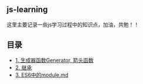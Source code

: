 ## js-learning

这里主要记录一些js学习过程中的知识点，加油，共勉！！

## 目录
* [1. 生成器函数Generator, 箭头函数](https://github.com/Novak12/js-learning/blob/master/doc/1.%20%E7%94%9F%E6%88%90%E5%99%A8%E5%87%BD%E6%95%B0Generator%2C%20%E7%AE%AD%E5%A4%B4%E5%87%BD%E6%95%B0.md)
* [2. 继承](https://github.com/Novak12/js-learning/blob/master/doc/2.%20%E7%BB%A7%E6%89%BF.md)
* [3. ES6中的module.md](https://github.com/Novak12/js-learning/blob/master/doc/3.%20ES6%E4%B8%AD%E7%9A%84module.md)
